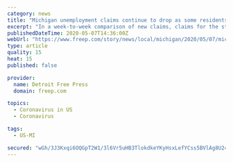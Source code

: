 ```yaml
---
category: news
title: "Michigan unemployment claims continue to drop as some residents get back to work"
excerpt: "In a week-to-week comparison of new claims, claims for the state declined to 68,952 in the week ending May 2, down from 82,004 the previous week."
publishedDateTime: 2020-05-07T14:36:00Z
webUrl: "https://www.freep.com/story/news/local/michigan/2020/05/07/michigan-unemployment-claims-drop-may/5179757002/"
type: article
quality: 15
heat: 15
published: false

provider:
  name: Detroit Free Press
  domain: freep.com

topics:
  - Coronavirus in US
  - Coronavirus

tags:
  - US-MI

secured: "wGh/3J3Kxqi6OQGpT2W1/3l6Vr5uHB3TlokdkeYKyHsxLefYCss5BVlAg8U24Nar958UcQdTH0PumVwUGWOi79UdqCLLU9ktw9FTV6/fvnsABkJOd8kGAOz3p+CKcIdGN7sCW4vqilESys8UPjT5MU7HGYvU1EdiN9rokqpogFX3s63UIN4pGvY1Dx7dwWBrNO6MP6XrV19aWkkqM7htDDk9fow7YZhD2Q4VaEMbMjQNrLRxQ94hC7Ci9w/KrcGUidbqRlhDOv0wOPLPLyoMWkAVLGC0VbEC6VE1gES6m358J6ibMlw6x2DLcFteFBkgc2RUF+++6NsUMSFpKkZegmLS3vIihHcOs90lfU6pa8JIVcUicH3RHJgQBZvmTV8ajX0gplOIK9RY96IBJrHVHo7c6TV19rSe58aNM8WXh7x1jvU/pxbWECMRf/NCMJWHGVgY4Xjdl296JGYr+qLxiIWjPpgE0wRB5G5T7f85l7I=;mqW8mTX61rBBM2SoNsdXzQ=="
---
```



